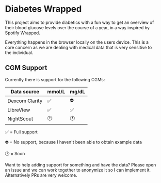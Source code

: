 # Diabetes Wrapped

This project aims to provide diabetics with a fun way to get an overview of their blood glucose levels over the course
of a year, in a way inspired by Spotify Wrapped.

Everything happens in the browser locally on the users device. This is a core concern as we are dealing with medical
data that is very sensitive to the individual.

## CGM Support

Currently there is support for the following CGMs:

| Data source    | mmol/L | mg/dL |
| -------------- | ------ |-------|
| Dexcom Clarity | ✅     | ⛔     |
| LibreView      | ✅     | ✅    |
| NightScout     | 🕐️    | 🕐️   |

✅ = Full support

⛔ = No support, because I haven't been able to obtain example data

🕐️ = Soon

Want to help adding support for something and have the data? Please open an issue and we can work together to anonymize
it so I can implement it. Alternatively PRs are very welcome.
